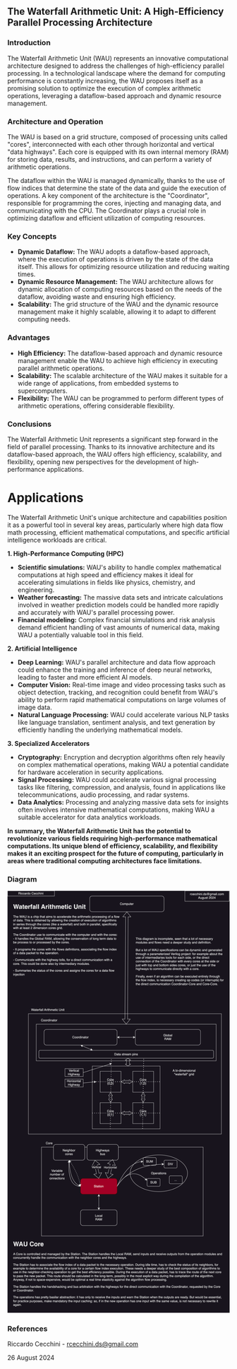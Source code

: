 ## The Waterfall Arithmetic Unit: A High-Efficiency Parallel Processing Architecture

### Introduction

The Waterfall Arithmetic Unit (WAU) represents an innovative computational architecture designed to address the challenges of high-efficiency parallel processing. In a technological landscape where the demand for computing performance is constantly increasing, the WAU proposes itself as a promising solution to optimize the execution of complex arithmetic operations, leveraging a dataflow-based approach and dynamic resource management.

### Architecture and Operation

The WAU is based on a grid structure, composed of processing units called "cores", interconnected with each other through horizontal and vertical "data highways". Each core is equipped with its own internal memory (RAM) for storing data, results, and instructions, and can perform a variety of arithmetic operations.

The dataflow within the WAU is managed dynamically, thanks to the use of flow indices that determine the state of the data and guide the execution of operations. A key component of the architecture is the "Coordinator", responsible for programming the cores, injecting and managing data, and communicating with the CPU. The Coordinator plays a crucial role in optimizing dataflow and efficient utilization of computing resources.

### Key Concepts

* **Dynamic Dataflow:** The WAU adopts a dataflow-based approach, where the execution of operations is driven by the state of the data itself. This allows for optimizing resource utilization and reducing waiting times.
* **Dynamic Resource Management:** The WAU architecture allows for dynamic allocation of computing resources based on the needs of the dataflow, avoiding waste and ensuring high efficiency.
* **Scalability:** The grid structure of the WAU and the dynamic resource management make it highly scalable, allowing it to adapt to different computing needs.

### Advantages

* **High Efficiency:** The dataflow-based approach and dynamic resource management enable the WAU to achieve high efficiency in executing parallel arithmetic operations.
* **Scalability:** The scalable architecture of the WAU makes it suitable for a wide range of applications, from embedded systems to supercomputers.
* **Flexibility:** The WAU can be programmed to perform different types of arithmetic operations, offering considerable flexibility.

### Conclusions

The Waterfall Arithmetic Unit represents a significant step forward in the field of parallel processing. Thanks to its innovative architecture and its dataflow-based approach, the WAU offers high efficiency, scalability, and flexibility, opening new perspectives for the development of high-performance applications. 

# Applications

The Waterfall Arithmetic Unit's unique architecture and capabilities position it as a powerful tool in several key areas, particularly where high data flow math processing, efficient mathematical computations, and specific artificial intelligence workloads are critical.

**1. High-Performance Computing (HPC)**

* **Scientific simulations:** WAU's ability to handle complex mathematical computations at high speed and efficiency makes it ideal for accelerating simulations in fields like physics, chemistry, and engineering. 
* **Weather forecasting:** The massive data sets and intricate calculations involved in weather prediction models could be handled more rapidly and accurately with WAU's parallel processing power.
* **Financial modeling:** Complex financial simulations and risk analysis demand efficient handling of vast amounts of numerical data, making WAU a potentially valuable tool in this field. 

**2. Artificial Intelligence**

* **Deep Learning:** WAU's parallel architecture and data flow approach could enhance the training and inference of deep neural networks, leading to faster and more efficient AI models. 
* **Computer Vision:** Real-time image and video processing tasks such as object detection, tracking, and recognition could benefit from WAU's ability to perform rapid mathematical computations on large volumes of image data.
* **Natural Language Processing:** WAU could accelerate various NLP tasks like language translation, sentiment analysis, and text generation by efficiently handling the underlying mathematical models.

**3. Specialized Accelerators**

* **Cryptography:** Encryption and decryption algorithms often rely heavily on complex mathematical operations, making WAU a potential candidate for hardware acceleration in security applications.
* **Signal Processing:** WAU could accelerate various signal processing tasks like filtering, compression, and analysis, found in applications like telecommunications, audio processing, and radar systems.
* **Data Analytics:** Processing and analyzing massive data sets for insights often involves intensive mathematical computations, making WAU a suitable accelerator for data analytics workloads.

**In summary, the Waterfall Arithmetic Unit has the potential to revolutionize various fields requiring high-performance mathematical computations. Its unique blend of efficiency, scalability, and flexibility makes it an exciting prospect for the future of computing, particularly in areas where traditional computing architectures face limitations.** 


### Diagram
![](diagram.drawio.svg)

### References

Riccardo Cecchini - rcecchini.ds@gmail.com

26 August 2024